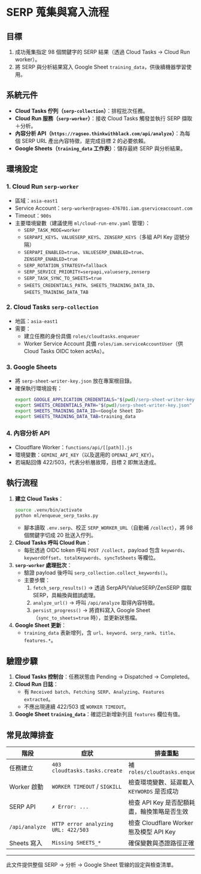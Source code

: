# SERP 蒐集與寫入流程

## 目標
1. 成功蒐集指定 98 個關鍵字的 SERP 結果（透過 Cloud Tasks → Cloud Run worker）。
2. 將 SERP 與分析結果寫入 Google Sheet `training_data`，供後續機器學習使用。

## 系統元件
- **Cloud Tasks 佇列（`serp-collection`）**：排程批次任務。
- **Cloud Run 服務（`serp-worker`）**：接收 Cloud Tasks 觸發並執行 SERP 擷取＋分析。
- **內容分析 API（`https://ragseo.thinkwithblack.com/api/analyze`）**：為每個 SERP URL 產出內容特徵，是完成目標 2 的必要依賴。
- **Google Sheets（`training_data` 工作表）**：儲存最終 SERP 與分析結果。

## 環境設定
### 1. Cloud Run `serp-worker`
- 區域：`asia-east1`
- Service Account：`serp-worker@ragseo-476701.iam.gserviceaccount.com`
- Timeout：`900s`
- 主要環境變數（建議使用 `ml/cloud-run-env.yaml` 管理）：
  - `SERP_TASK_MODE=worker`
  - `SERPAPI_KEYS`、`VALUESERP_KEYS`、`ZENSERP_KEYS`（多組 API Key 逗號分隔）
  - `SERPAPI_ENABLED=true`、`VALUESERP_ENABLED=true`、`ZENSERP_ENABLED=true`
  - `SERP_ROTATION_STRATEGY=fallback`
  - `SERP_SERVICE_PRIORITY=serpapi,valueserp,zenserp`
  - `SERP_TASK_SYNC_TO_SHEETS=true`
  - `SHEETS_CREDENTIALS_PATH`、`SHEETS_TRAINING_DATA_ID`、`SHEETS_TRAINING_DATA_TAB`

### 2. Cloud Tasks `serp-collection`
- 地區：`asia-east1`
- 需要：
  - 建立任務的身份具備 `roles/cloudtasks.enqueuer`
  - Worker Service Account 具備 `roles/iam.serviceAccountUser`（供 Cloud Tasks OIDC token actAs）。

### 3. Google Sheets
- 將 `serp-sheet-writer-key.json` 放在專案根目錄。
- 確保執行環境設有：
  ```bash
  export GOOGLE_APPLICATION_CREDENTIALS="$(pwd)/serp-sheet-writer-key.json"
  export SHEETS_CREDENTIALS_PATH="$(pwd)/serp-sheet-writer-key.json"
  export SHEETS_TRAINING_DATA_ID=<Google Sheet ID>
  export SHEETS_TRAINING_DATA_TAB=training_data
  ```

### 4. 內容分析 API
- Cloudflare Worker：`functions/api/[[path]].js`
- 環境變數：`GEMINI_API_KEY`（以及選用的 `OPENAI_API_KEY`）。
- 若端點回傳 422/503，代表分析層故障，目標 2 即無法達成。

## 執行流程
1. **建立 Cloud Tasks**：
   ```bash
   source .venv/bin/activate
   python ml/enqueue_serp_tasks.py
   ```
   - 腳本讀取 `.env.serp`、校正 `SERP_WORKER_URL`（自動補 `/collect`），將 98 個關鍵字切成 20 批送入佇列。
2. **Cloud Tasks 呼叫 Cloud Run**：
   - 每批透過 OIDC token 呼叫 `POST /collect`，payload 包含 `keywords`、`keywordOffset`、`totalKeywords`、`syncToSheets` 等欄位。
3. **`serp-worker` 處理批次**：
   - 驗證 payload 後呼叫 `serp_collection.collect_keywords()`。
   - 主要步驟：
     1. `fetch_serp_results()` → 透過 SerpAPI/ValueSERP/ZenSERP 擷取 SERP，具輪換與錯誤處理。
     2. `analyze_url()` → 呼叫 `/api/analyze` 取得內容特徵。
     3. `persist_progress()` → 將資料寫入 Google Sheet（`sync_to_sheets=true` 時），並更新狀態檔。
4. **Google Sheet 更新**：
   - `training_data` 表新增列，含 `url`、`keyword`、`serp_rank`、`title`、`features.*`。

## 驗證步驟
1. **Cloud Tasks 控制台**：任務狀態由 Pending → Dispatched → Completed。
2. **Cloud Run 日誌**：
   - 有 `Received batch`、`Fetching SERP`、`Analyzing`、`Features extracted`。
   - 不應出現連續 422/503 或 `WORKER TIMEOUT`。
3. **Google Sheet `training_data`**：確認已新增新列且 `features` 欄位有值。

## 常見故障排查
| 階段 | 症狀 | 排查重點 |
| ---- | ---- | ---- |
| 任務建立 | `403 cloudtasks.tasks.create` | 補 `roles/cloudtasks.enqueuer` |
| Worker 啟動 | `WORKER TIMEOUT` / `SIGKILL` | 檢查環境變數、延遲載入 `KEYWORDS` 是否成功 |
| SERP API | `✗ Error: ...` | 檢查 API Key 是否配額耗盡，輪換策略是否生效 |
| `/api/analyze` | `HTTP error analyzing URL: 422/503` | 檢查 Cloudflare Worker 狀態及模型 API Key |
| Sheets 寫入 | `Missing SHEETS_*` | 確保變數與憑證路徑正確 |

---
此文件提供整個 SERP → 分析 → Google Sheet 管線的設定與檢查清單。
